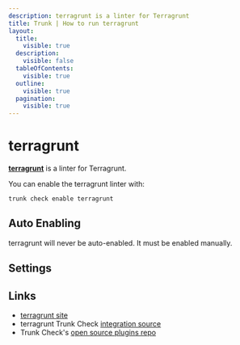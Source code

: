 ```yaml
---
description: terragrunt is a linter for Terragrunt
title: Trunk | How to run terragrunt
layout:
  title:
    visible: true
  description:
    visible: false
  tableOfContents:
    visible: true
  outline:
    visible: true
  pagination:
    visible: true
---
```


# terragrunt

[**terragrunt**](https://terragrunt.gruntwork.io/docs/getting-started/quick-start/) is a linter for Terragrunt.

You can enable the terragrunt linter with:

```shell
trunk check enable terragrunt
```

## Auto Enabling

terragrunt will never be auto-enabled. It must be enabled manually.

## Settings





## Links

- [terragrunt site](https://terragrunt.gruntwork.io/docs/getting-started/quick-start/)
- terragrunt Trunk Check [integration source](https://github.com/trunk-io/plugins/tree/main/linters/terragrunt)
- Trunk Check's [open source plugins repo](https://github.com/trunk-io/plugins/tree/main)
